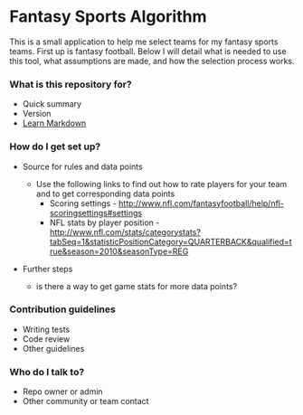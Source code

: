 # Fantasy Sports Algorithm #

This is a small application to help me select teams for my fantasy sports teams. 
First up is fantasy football. Below I will detail what is needed to use this 
tool, what assumptions are made, and how the selection process works. 

### What is this repository for? ###

* Quick summary
* Version
* [Learn Markdown](https://bitbucket.org/tutorials/markdowndemo)

### How do I get set up? ###

* Source for rules and data points
	- Use the following links to find out how to rate players for your team
	and to get corresponding data points
		- Scoring settings - http://www.nfl.com/fantasyfootball/help/nfl-scoringsettings#settings
		- NFL stats by player position - http://www.nfl.com/stats/categorystats?tabSeq=1&statisticPositionCategory=QUARTERBACK&qualified=true&season=2010&seasonType=REG

* Further steps
	- is there a way to get game stats for more data points?
	

### Contribution guidelines ###

* Writing tests
* Code review
* Other guidelines

### Who do I talk to? ###

* Repo owner or admin
* Other community or team contact